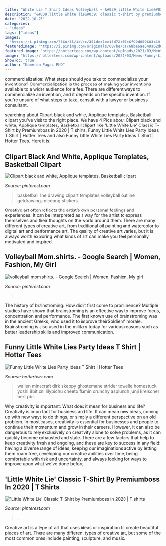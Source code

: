 ```yaml
---
title: "White Lie T Shirt Ideas Volleyball ~ &#039;little White Lie&#039; Classic T-shirt By Premiumboss In 2020"
description: "&#039;little white lie&#039; classic t-shirt by premiumboss in 2020"
date: "2022-10-25"
categories:
- "ideas"
tags: ["ideas"]
images:
- "https://i.pinimg.com/736x/35/1d/ec/351dec5ee15d72c55e6f90d850603c19.jpg"
featuredImage: "https://i.pinimg.com/originals/68/be/6a/68be6ae549a62d6ef45e120121818c40.jpg"
featured_image: "https://hottertees.com/wp-content/uploads/2021/03/Mens-Funny-Little-White-Lies-Party-Ideas-T-Shirt.jpg"
image: "https://hottertees.com/wp-content/uploads/2021/03/Mens-Funny-Little-White-Lies-Party-Ideas-T-Shirt.jpg"
ShowToc: true
author: "Kameron Pagac PhD"
---
```



commercialization: What steps should you take to commercialize your inventions?
Commercialization is the process of making your inventions available to a wider audience for a fee. There are different ways to commercialize an invention, and it depends on the specific invention. If you're unsure of what steps to take, consult with a lawyer or business consultant.

	

		
searching about Clipart black and white, Applique templates, Basketball clipart you've visit to the right place. We have 4 Pics about Clipart black and white, Applique templates, Basketball clipart like &#039;Little White Lie&#039; Classic T-Shirt by Premiumboss in 2020 | T shirts, Funny Little White Lies Party Ideas T Shirt | Hotter Tees and also Funny Little White Lies Party Ideas T Shirt | Hotter Tees. Here it is:
		
    
## Clipart Black And White, Applique Templates, Basketball Clipart

<img loading=lazy src="https://i.pinimg.com/736x/ef/0c/ad/ef0cadc241fbe938ec72ec9b7890444a--fashion-templates-vectors.jpg" onerror="this.onerror=null;this.src='https://tse1.mm.bing.net/th?id=OIP.SKHVeRsvS2xTpoxafxQsqgHaHb&amp;pid=15.1';" alt="Clipart black and white, Applique templates, Basketball clipart">

_Source: pinterest.com_

>basketball line drawing clipart templates volleyball outline getdrawings nicepng stickers. 

	

Creative art often reflects the artist’s own personal feelings and experiences. It can be interpreted as a way for the artist to express themselves and their thoughts on the world around them. There are many different types of creative art, from traditional oil painting and watercolor to digital art and performance art. The quality of creative art varies, but it is always worth exploring what kinds of art can make you feel personally motivated and inspired.

    
## Volleyball Mom.shirts. - Google Search | Women, Fashion, My Girl

<img loading=lazy src="https://i.pinimg.com/originals/68/be/6a/68be6ae549a62d6ef45e120121818c40.jpg" onerror="this.onerror=null;this.src='https://tse1.mm.bing.net/th?id=OIP.IPRfX1PqwC8MP48KYORNeQHaJ4&amp;pid=15.1';" alt="volleyball mom.shirts. - Google Search | Women, Fashion, My girl">

_Source: pinterest.com_

>. 

	

The history of brainstroming: How did it first come to prominence?
Multiple studies have shown that brainstroming is an effective way to improve focus, concentration and performance. The first known use of brainstroming was in the ancient Greeks, who used it to improve theirSoldiers' morale. Brainstroming is also used in the military today for various reasons such as better leadership skills and improved communication.

    
## Funny Little White Lies Party Ideas T Shirt | Hotter Tees

<img loading=lazy src="https://hottertees.com/wp-content/uploads/2021/03/Mens-Funny-Little-White-Lies-Party-Ideas-T-Shirt.jpg" onerror="this.onerror=null;this.src='https://tse2.mm.bing.net/th?id=OIP.kPbkJwYZeHTIL0XB5YgfzgHaHa&amp;pid=15.1';" alt="Funny Little White Lies Party Ideas T Shirt | Hotter Tees">

_Source: hottertees.com_

>wallen minecraft dirk skeppy ghostemane strider towelie homestuck yoshi 8bit oni lilypichu cheeto flamin crunchy asplundh junji kreischer bert pbr. 

	

Why creativity is important: What does it mean for business and life?
Creativity is important for business and life. It can mean new ideas, coming up with new ways to do things, or simply a different perspective on an old problem. In most cases, creativity is essential for businesses and people to continue their momentum and grow in their careers. However, it can also be dangerous to rely exclusively on creativity alone to solve problems, as it can quickly become exhausted and stale. There are a few factors that help to keep creativity fresh and ongoing, and these are key to success in any field: having a diverse range of ideas, keeping our imaginations active by letting them roam free, developing our creative abilities over time, being comfortable with risk and uncertainty, and always looking for ways to improve upon what we’ve done before.

    
## &#039;Little White Lie&#039; Classic T-Shirt By Premiumboss In 2020 | T Shirts

<img loading=lazy src="https://i.pinimg.com/736x/35/1d/ec/351dec5ee15d72c55e6f90d850603c19.jpg" onerror="this.onerror=null;this.src='https://tse1.mm.bing.net/th?id=OIP.vvRc2YuMLDC6xXwK9bHRtQHaLG&amp;pid=15.1';" alt="&#039;Little White Lie&#039; Classic T-Shirt by Premiumboss in 2020 | T shirts">

_Source: pinterest.com_

>. 

	

Creative art is a type of art that uses ideas or inspiration to create beautiful pieces of art. There are many different types of creative art, but some of the most common ones include painting, sculpture, and music.

